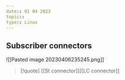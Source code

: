 ```yaml
---
date:: 01 04 2023
topic:: 
type:: Linux
---
```

## Subscriber connectors 
![[Pasted image 20230406235245.png]]

>[!quote] [[St connector]][[LC connector]]